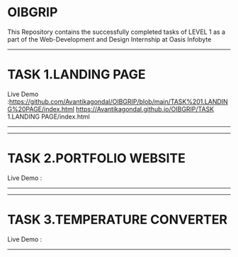 # OIBGRIP
This Repository contains the successfully completed tasks of LEVEL 1 as a part of the Web-Development and Design Internship at Oasis Infobyte
*******************************
# TASK 1.LANDING PAGE 
Live Demo :https://github.com/Avantikagondal/OIBGRIP/blob/main/TASK%201.LANDING%20PAGE/index.html
https://Avantikagondal.github.io/OIBGRIP/TASK 1.LANDING PAGE/index.html
*******************************
*******************************
# TASK 2.PORTFOLIO WEBSITE
Live Demo :
*******************************
*******************************
# TASK 3.TEMPERATURE CONVERTER
Live Demo :
*******************************
